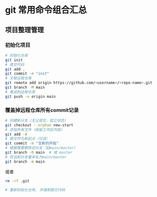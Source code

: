 # git 常用命令组合汇总

## 项目整理管理
### 初始化项目
```bash
# 初始化仓库
git init
# 提交代码
git add .
git commit -m "init"
# 关联远程仓库
git remote add origin https://github.com/<username>/<repo-name>.git
git branch -M main
# 推送到远程仓库
git push -u origin main
```
### 覆盖掉远程仓库所有commit记录
```bash
# 创建新分支（无父提交，孤立状态）
git checkout --orphan new-start
# 添加所有文件（保留工作区内容）
git add -A
# 提交作为新起点（可选）
git commit -m "全新的开始"
# 根据需要删除旧分支（如main/master）
git branch -D main  # 或 master
# 将当前分支重命名为main/master
git branch -m main
```
或者

```bash
rm -rf .git

# 重新初始化仓库, 并强制提交代码
```